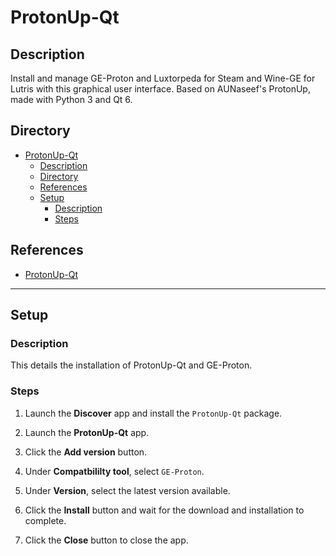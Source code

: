 # ProtonUp-Qt

## Description

Install and manage GE-Proton and Luxtorpeda for Steam and Wine-GE for Lutris with this graphical user interface. Based on AUNaseef's ProtonUp, made with Python 3 and Qt 6.

## Directory

- [ProtonUp-Qt](#protonup-qt)
  - [Description](#description)
  - [Directory](#directory)
  - [References](#references)
  - [Setup](#setup)
    - [Description](#description-1)
    - [Steps](#steps)

## References

- [ProtonUp-Qt](https://github.com/DavidoTek/ProtonUp-Qt)

---

## Setup

### Description

This details the installation of ProtonUp-Qt and GE-Proton.

### Steps

1. Launch the **Discover** app and install the `ProtonUp-Qt` package.

2. Launch the **ProtonUp-Qt** app.

3. Click the **Add version** button.

4. Under **Compatbililty tool**, select `GE-Proton`.

5. Under **Version**, select the latest version available.

6. Click the **Install** button and wait for the download and installation to complete.

7. Click the **Close** button to close the app.
